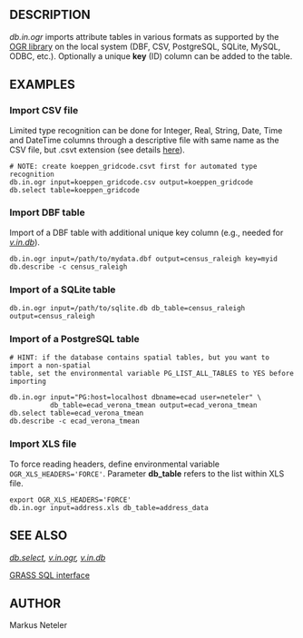 ## DESCRIPTION

*db.in.ogr* imports attribute tables in various formats as supported by
the [OGR library](http://www.gdal.org/) on the local system (DBF, CSV,
PostgreSQL, SQLite, MySQL, ODBC, etc.). Optionally a unique **key** (ID)
column can be added to the table.

## EXAMPLES

### Import CSV file

Limited type recognition can be done for Integer, Real, String, Date,
Time and DateTime columns through a descriptive file with same name as
the CSV file, but .csvt extension (see details
[here](http://www.gdal.org/drv_csv.html)).

```
# NOTE: create koeppen_gridcode.csvt first for automated type recognition
db.in.ogr input=koeppen_gridcode.csv output=koeppen_gridcode
db.select table=koeppen_gridcode
```

### Import DBF table

Import of a DBF table with additional unique key column (e.g., needed
for *[v.in.db](v.in.db.html)*).

```
db.in.ogr input=/path/to/mydata.dbf output=census_raleigh key=myid
db.describe -c census_raleigh
```

### Import of a SQLite table

```
db.in.ogr input=/path/to/sqlite.db db_table=census_raleigh output=census_raleigh
```

### Import of a PostgreSQL table

```
# HINT: if the database contains spatial tables, but you want to import a non-spatial
table, set the environmental variable PG_LIST_ALL_TABLES to YES before importing

db.in.ogr input="PG:host=localhost dbname=ecad user=neteler" \
          db_table=ecad_verona_tmean output=ecad_verona_tmean
db.select table=ecad_verona_tmean
db.describe -c ecad_verona_tmean
```

### Import XLS file

To force reading headers, define environmental variable
`OGR_XLS_HEADERS='FORCE'`. Parameter **db_table** refers to the list
within XLS file.

```
export OGR_XLS_HEADERS='FORCE'
db.in.ogr input=address.xls db_table=address_data
```

## SEE ALSO

*[db.select](db.select.html), [v.in.ogr](v.in.ogr.html),
[v.in.db](v.in.db.html)*

[GRASS SQL interface](sql.html)

## AUTHOR

Markus Neteler
